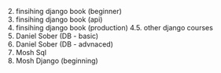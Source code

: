 2. finsihing django book (beginner)
3. finsihing django book (api)
4. finsihing django book (production)
4.5. other django courses
5. Daniel Sober (DB - basic)
6. Daniel Sober (DB - advnaced)
7. Mosh Sql
8. Mosh Django (beginning)

